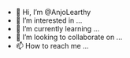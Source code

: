 - 👋 Hi, I’m @AnjoLearthy
- 👀 I’m interested in ...
- 🌱 I’m currently learning ...
- 💞️ I’m looking to collaborate on ...
- 📫 How to reach me ...

<!---
AnjoLearthy/AnjoLearthy is a ✨ special ✨ repository because its `README.md` (this file) appears on your GitHub profile.
You can click the Preview link to take a look at your changes.
--->
